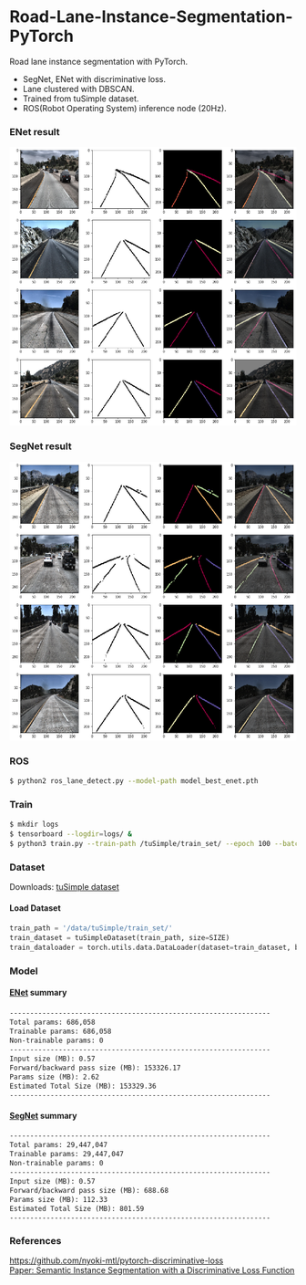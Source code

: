 # Road-Lane-Instance-Segmentation-PyTorch
Road lane instance segmentation with PyTorch.  
  - SegNet, ENet with discriminative loss.
  - Lane clustered with DBSCAN.  
  - Trained from tuSimple dataset.
  - ROS(Robot Operating System) inference node (20Hz).

### ENet result
![alt text](output_1.png "ENet Result")

### SegNet result
![alt text](output_0.png "SegNet Result")

### ROS
```bash
$ python2 ros_lane_detect.py --model-path model_best_enet.pth
```

### Train
```bash
$ mkdir logs
$ tensorboard --logdir=logs/ &
$ python3 train.py --train-path /tuSimple/train_set/ --epoch 100 --batch-size 16 --lr 0.0001 --img-size 224 224
```

### Dataset
Downloads: [tuSimple dataset](https://github.com/TuSimple/tusimple-benchmark/wiki)
#### Load Dataset
```python
train_path = '/data/tuSimple/train_set/'
train_dataset = tuSimpleDataset(train_path, size=SIZE)
train_dataloader = torch.utils.data.DataLoader(dataset=train_dataset, batch_size=BATCH_SIZE, shuffle=True, num_workers=16)
```

### Model
#### [ENet](https://github.com/jaeoh2/Road-Lane-Instance-Segmentation-PyTorch/blob/master/enet.py) summary
```
----------------------------------------------------------------
Total params: 686,058
Trainable params: 686,058
Non-trainable params: 0
----------------------------------------------------------------
Input size (MB): 0.57
Forward/backward pass size (MB): 153326.17
Params size (MB): 2.62
Estimated Total Size (MB): 153329.36
----------------------------------------------------------------
```
#### [SegNet](https://github.com/jaeoh2/Road-Lane-Instance-Segmentation-PyTorch/blob/master/segnet.py) summary
```
----------------------------------------------------------------
Total params: 29,447,047
Trainable params: 29,447,047
Non-trainable params: 0
----------------------------------------------------------------
Input size (MB): 0.57
Forward/backward pass size (MB): 688.68
Params size (MB): 112.33
Estimated Total Size (MB): 801.59
----------------------------------------------------------------
```

### References
https://github.com/nyoki-mtl/pytorch-discriminative-loss  
[Paper: Semantic Instance Segmentation with a Discriminative Loss Function](https://arxiv.org/pdf/1708.02551.pdf)

